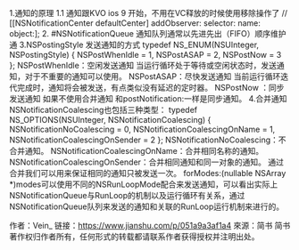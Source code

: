 1.通知的原理
1.1 通知跟KVO
ios 9 开始，不用在VC释放的时候使用移除操作了
//    [[NSNotificationCenter defaultCenter] addObserver:  selector: name: object:];
2.
#NSNotificationQueue
通知队列通常以先进先出（FIFO）顺序维护通
3.NSPostingStyle 发送通知的方式
typedef NS_ENUM(NSUInteger, NSPostingStyle) {
NSPostWhenIdle = 1,
NSPostASAP = 2,
NSPostNow = 3  
};
NSPostWhenIdle：空闲发送通知 当运行循环处于等待或空闲状态时，发送通知，对于不重要的通知可以使用。
NSPostASAP：尽快发送通知 当前运行循环迭代完成时，通知将会被发送，有点类似没有延迟的定时器。
NSPostNow ：同步发送通知 如果不使用合并通知 和postNotification:一样是同步通知。
4.合并通知
NSNotificationCoalescing也包括三种类型：
typedef NS_OPTIONS(NSUInteger, NSNotificationCoalescing) {
NSNotificationNoCoalescing = 0,
NSNotificationCoalescingOnName = 1,
NSNotificationCoalescingOnSender = 2
};
NSNotificationNoCoalescing：不合并通知。
NSNotificationCoalescingOnName：合并相同名称的通知。
NSNotificationCoalescingOnSender：合并相同通知和同一对象的通知。
通过合并我们可以用来保证相同的通知只被发送一次。
forModes:(nullable NSArray<NSRunLoopMode> *)modes可以使用不同的NSRunLoopMode配合来发送通知，可以看出实际上NSNotificationQueue与RunLoop的机制以及运行循环有关系，通过NSNotificationQueue队列来发送的通知和关联的RunLoop运行机制来进行的。

作者：Vein_
链接：https://www.jianshu.com/p/051a9a3af1a4
來源：简书
简书著作权归作者所有，任何形式的转载都请联系作者获得授权并注明出处。


